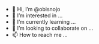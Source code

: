 - 👋 Hi, I’m @obisnojo
- 👀 I’m interested in ...
- 🌱 I’m currently learning ...
- 💞️ I’m looking to collaborate on ...
- 📫 How to reach me ...

<!---
obisnojo/obisnojo is a ✨ special ✨ repository because its `README.md` (this file) appears on your GitHub profile.
You can click the Preview link to take a look at your changes.
--->

